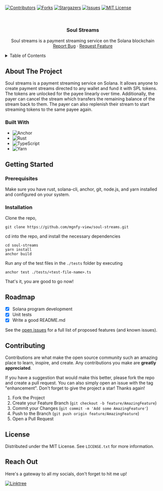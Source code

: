 <!-- PROJECT SHIELDS -->

[![Contributors][contributors-shield]][contributors-url]
[![Forks][forks-shield]][forks-url]
[![Stargazers][stars-shield]][stars-url]
[![Issues][issues-shield]][issues-url]
[![MIT License][license-shield]][license-url]

<!-- PROJECT LOGO -->
<br />
<div align="center">
  <!-- <a href="https://github.com/mgnfy-view/soul-streams">
    <img src="assets/icon.svg" alt="Logo" width="80" height="80">
  </a> -->

  <h3 align="center">Soul Streams</h3>

  <p align="center">
    Soul streams is a payment streaming service on the Solana blockchain
    <br />
    <a href="https://github.com/mgnfy-view/soul-streams/issues/new?labels=bug&template=bug-report---.md">Report Bug</a>
    ·
    <a href="https://github.com/mgnfy-view/soul-streams/issues/new?labels=enhancement&template=feature-request---.md">Request Feature</a>
  </p>
</div>

<!-- TABLE OF CONTENTS -->
<details>
  <summary>Table of Contents</summary>
  <ol>
    <li>
      <a href="#about-the-project">About The Project</a>
      <ul>
        <li><a href="#built-with">Built With</a></li>
      </ul>
    </li>
    <li>
      <a href="#getting-started">Getting Started</a>
      <ul>
        <li><a href="#prerequisites">Prerequisites</a></li>
        <li><a href="#installation">Installation</a></li>
      </ul>
    </li>
    <li><a href="#roadmap">Roadmap</a></li>
    <li><a href="#contributing">Contributing</a></li>
    <li><a href="#license">License</a></li>
    <li><a href="#contact">Contact</a></li>
  </ol>
</details>

<!-- ABOUT THE PROJECT -->

## About The Project

Soul streams is a payment streaming service on Solana. It allows anyone to create payment streams directed to any wallet and fund it with SPL tokens. The tokens are unlocked for the payee linearly over time. Additionally, the payer can cancel the stream which transfers the remaining balance of the stream back to them. The payer can also replenish their stream to start streaming tokens to the same payee again.

### Built With

-   ![Anchor](https://img.shields.io/badge/-ANCHOR-%23007ACC.svg?style=for-the-badge)
-   ![Rust](https://img.shields.io/badge/rust-%23000000.svg?style=for-the-badge&logo=rust&logoColor=white)
-   ![TypeScript](https://img.shields.io/badge/typescript-%23007ACC.svg?style=for-the-badge&logo=typescript&logoColor=white)
-   ![Yarn](https://img.shields.io/badge/yarn-%232C8EBB.svg?style=for-the-badge&logo=yarn&logoColor=white)

<!-- GETTING STARTED -->

## Getting Started

### Prerequisites

Make sure you have rust, solana-cli, anchor, git, node.js, and yarn installed and configured on your system.

### Installation

Clone the repo,

```shell
git clone https://github.com/mgnfy-view/soul-streams.git
```

cd into the repo, and install the necessary dependencies

```shell
cd soul-streams
yarn install
anchor build
```

Run any of the test files in the `./tests` folder by executing

```shell
anchor test ./tests/<test-file-name>.ts
```

That's it, you are good to go now!

<!-- ROADMAP -->

## Roadmap

-   [x] Solana program development
-   [x] Unit tests
-   [x] Write a good README.md

See the [open issues](https://github.com/mgnfy-view/soul-streams/issues) for a full list of proposed features (and known issues).

<!-- CONTRIBUTING -->

## Contributing

Contributions are what make the open source community such an amazing place to learn, inspire, and create. Any contributions you make are **greatly appreciated**.

If you have a suggestion that would make this better, please fork the repo and create a pull request. You can also simply open an issue with the tag "enhancement".
Don't forget to give the project a star! Thanks again!

1. Fork the Project
2. Create your Feature Branch (`git checkout -b feature/AmazingFeature`)
3. Commit your Changes (`git commit -m 'Add some AmazingFeature'`)
4. Push to the Branch (`git push origin feature/AmazingFeature`)
5. Open a Pull Request

<!-- LICENSE -->

## License

Distributed under the MIT License. See `LICENSE.txt` for more information.

<!-- CONTACT -->

## Reach Out

Here's a gateway to all my socials, don't forget to hit me up!

[![Linktree](https://img.shields.io/badge/linktree-1de9b6?style=for-the-badge&logo=linktree&logoColor=white)][linktree-url]

<!-- MARKDOWN LINKS & IMAGES -->
<!-- https://www.markdownguide.org/basic-syntax/#reference-style-links -->

[contributors-shield]: https://img.shields.io/github/contributors/mgnfy-view/soul-streams.svg?style=for-the-badge
[contributors-url]: https://github.com/mgnfy-view/soul-streams/graphs/contributors
[forks-shield]: https://img.shields.io/github/forks/mgnfy-view/soul-streams.svg?style=for-the-badge
[forks-url]: https://github.com/mgnfy-view/soul-streams/network/members
[stars-shield]: https://img.shields.io/github/stars/mgnfy-view/soul-streams.svg?style=for-the-badge
[stars-url]: https://github.com/mgnfy-view/soul-streams/stargazers
[issues-shield]: https://img.shields.io/github/issues/mgnfy-view/soul-streams.svg?style=for-the-badge
[issues-url]: https://github.com/mgnfy-view/soul-streams/issues
[license-shield]: https://img.shields.io/github/license/mgnfy-view/soul-streams.svg?style=for-the-badge
[license-url]: https://github.com/mgnfy-view/soul-streams/blob/master/LICENSE.txt
[linktree-url]: https://linktr.ee/mgnfy.view
